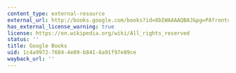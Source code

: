 ```yaml
---
content_type: external-resource
external_url: http://books.google.com/books?id=8bIWAAAAQBAJ&pg=PAfrontcover
has_external_license_warning: true
license: https://en.wikipedia.org/wiki/All_rights_reserved
status: ''
title: Google Books
uid: 1c4a9972-7604-4e09-b841-6a91f97e89ce
wayback_url: ''
---
```

